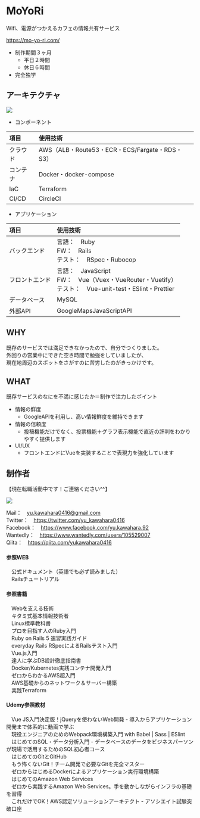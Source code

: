 # MoYoRi
Wifi、電源がつかえるカフェの情報共有サービス  
  
https://mo-yo-ri.com/  
  
- 制作期間３ヶ月  
  - 平日２時間  
  - 休日６時間  
- 完全独学  
  
## アーキテクチャ
<img src="https://i.gyazo.com/0112d3fb29f7f8a777a155b39f6c0f0f.png">  
  
- コンポーネント  
  
| 項目 | 使用技術 |
| :--- | :--- |
| クラウド | AWS（ALB・Route53・ECR・ECS/Fargate・RDS・S3） |
| コンテナ | Docker・docker-compose |
| IaC | Terraform |
| CI/CD | CircleCI |
  
- アプリケーション  
  
| 項目 | 使用技術 |
| :--- | :--- |
| バックエンド | 言語：　Ruby <br> FW：　Rails <br> テスト：　RSpec・Rubocop |
| フロントエンド | 言語：　JavaScript <br> FW：　Vue（Vuex・VueRouter・Vuetify） <br> テスト：　Vue-unit-test・ESlint・Prettier |
| データベース | MySQL |
| 外部API | GoogleMapsJavaScriptAPI |
  
## WHY
既存のサービスでは満足できなかったので、自分でつくりました。  
外回りの営業中にできた空き時間で勉強をしていましたが、  
現在地周辺のスポットをさがすのに苦労したのがきっかけです。  
  
## WHAT
既存サービスのなにを不満に感じたか＝制作で注力したポイント  
- 情報の鮮度  
  - GoogleAPIを利用し、高い情報鮮度を維持できます  
- 情報の信頼度  
  - 投稿機能だけでなく、投票機能＋グラフ表示機能で直近の評判をわかりやすく提供します  
- UI/UX  
  - フロントエンドにVueを実装することで表現力を強化しています  
  
## 制作者
【現在転職活動中です！ご連絡ください^^】  
  
<img src="https://i.gyazo.com/1bade548e2ca4afc980e620306f0b2c1.png">
  
Mail：　yu.kawahara0416@gmail.com  
Twitter：　https://twitter.com/yu_kawahara0416  
Facebook：　https://www.facebook.com/yu.kawahara.92  
Wantedly：　https://www.wantedly.com/users/105529007  
Qiita：　https://qiita.com/yukawahara0416  
  
#### 参照WEB
　公式ドキュメント（英語でも必ず読みました）  
　Railsチュートリアル  
  
#### 参照書籍
　Webを支える技術  
　キタミ式基本情報技術者  
　Linux標準教科書  
　プロを目指す人のRuby入門  
　Ruby on Rails 5 速習実践ガイド  
　everyday Rails RSpecによるRailsテスト入門  
　Vue.js入門  
　達人に学ぶDB設計徹底指南書  
　Docker/Kubernetes実践コンテナ開発入門  
　ゼロからわかるAWS超入門  
　AWS基礎からのネットワーク＆サーバー構築  
　実践Terraform  
  
#### Udemy参照教材
　Vue JS入門決定版！jQueryを使わないWeb開発 - 導入からアプリケーション開発まで体系的に動画で学ぶ  
　現役エンジニアのためのWebpack環境構築入門 with Babel | Sass | ESlint  
　はじめてのSQL・データ分析入門 - データベースのデータをビジネスパーソンが現場で活用するためのSQL初心者コース  
　はじめてのGitとGitHub  
　もう怖くないGit！チーム開発で必要なGitを完全マスター  
　ゼロからはじめるDockerによるアプリケーション実行環境構築  
　はじめてのAmazon Web Services  
　ゼロから実践するAmazon Web Services。手を動かしながらインフラの基礎を習得  
　これだけでOK！AWS認定ソリューションアーキテクト - アソシエイト試験突破口座  
